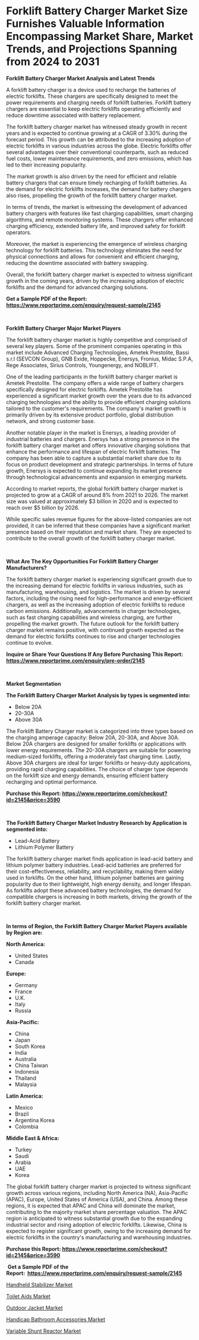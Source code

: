 <p><h1>Forklift Battery Charger Market Size Furnishes Valuable Information Encompassing Market Share, Market Trends, and Projections Spanning from 2024 to 2031</h1></p><p><strong>Forklift Battery Charger Market Analysis and Latest Trends</strong></p>
<p><p>A forklift battery charger is a device used to recharge the batteries of electric forklifts. These chargers are specifically designed to meet the power requirements and charging needs of forklift batteries. Forklift battery chargers are essential to keep electric forklifts operating efficiently and reduce downtime associated with battery replacement.</p><p>The forklift battery charger market has witnessed steady growth in recent years and is expected to continue growing at a CAGR of 3.30% during the forecast period. This growth can be attributed to the increasing adoption of electric forklifts in various industries across the globe. Electric forklifts offer several advantages over their conventional counterparts, such as reduced fuel costs, lower maintenance requirements, and zero emissions, which has led to their increasing popularity.</p><p>The market growth is also driven by the need for efficient and reliable battery chargers that can ensure timely recharging of forklift batteries. As the demand for electric forklifts increases, the demand for battery chargers also rises, propelling the growth of the forklift battery charger market.</p><p>In terms of trends, the market is witnessing the development of advanced battery chargers with features like fast charging capabilities, smart charging algorithms, and remote monitoring systems. These chargers offer enhanced charging efficiency, extended battery life, and improved safety for forklift operators.</p><p>Moreover, the market is experiencing the emergence of wireless charging technology for forklift batteries. This technology eliminates the need for physical connections and allows for convenient and efficient charging, reducing the downtime associated with battery swapping.</p><p>Overall, the forklift battery charger market is expected to witness significant growth in the coming years, driven by the increasing adoption of electric forklifts and the demand for advanced charging solutions.</p></p>
<p><strong>Get a Sample PDF of the Report:&nbsp; <a href="https://www.reportprime.com/enquiry/request-sample/2145">https://www.reportprime.com/enquiry/request-sample/2145</a></strong></p>
<p>&nbsp;</p>
<p><strong>Forklift Battery Charger Major Market Players</strong></p>
<p><p>The forklift battery charger market is highly competitive and comprised of several key players. Some of the prominent companies operating in this market include Advanced Charging Technologies, Ametek Prestolite, Bassi s.r.l (SEVCON Group), GNB Exide, Hoppecke, Enersys, Fronius, Midac S.P.A, Rege Associates, Sirius Controls, Youngenergy, and NOBLIFT.</p><p>One of the leading participants in the forklift battery charger market is Ametek Prestolite. The company offers a wide range of battery chargers specifically designed for electric forklifts. Ametek Prestolite has experienced a significant market growth over the years due to its advanced charging technologies and the ability to provide efficient charging solutions tailored to the customer's requirements. The company's market growth is primarily driven by its extensive product portfolio, global distribution network, and strong customer base. </p><p>Another notable player in the market is Enersys, a leading provider of industrial batteries and chargers. Enersys has a strong presence in the forklift battery charger market and offers innovative charging solutions that enhance the performance and lifespan of electric forklift batteries. The company has been able to capture a substantial market share due to its focus on product development and strategic partnerships. In terms of future growth, Enersys is expected to continue expanding its market presence through technological advancements and expansion in emerging markets.</p><p>According to market reports, the global forklift battery charger market is projected to grow at a CAGR of around 8% from 2021 to 2026. The market size was valued at approximately $3 billion in 2020 and is expected to reach over $5 billion by 2026.</p><p>While specific sales revenue figures for the above-listed companies are not provided, it can be inferred that these companies have a significant market presence based on their reputation and market share. They are expected to contribute to the overall growth of the forklift battery charger market.</p></p>
<p>&nbsp;</p>
<p><strong>What Are The Key Opportunities For Forklift Battery Charger Manufacturers?</strong></p>
<p><p>The forklift battery charger market is experiencing significant growth due to the increasing demand for electric forklifts in various industries, such as manufacturing, warehousing, and logistics. The market is driven by several factors, including the rising need for high-performance and energy-efficient chargers, as well as the increasing adoption of electric forklifts to reduce carbon emissions. Additionally, advancements in charger technologies, such as fast charging capabilities and wireless charging, are further propelling the market growth. The future outlook for the forklift battery charger market remains positive, with continued growth expected as the demand for electric forklifts continues to rise and charger technologies continue to evolve.</p></p>
<p><strong>Inquire or Share Your Questions If Any Before Purchasing This Report: <a href="https://www.reportprime.com/enquiry/pre-order/2145">https://www.reportprime.com/enquiry/pre-order/2145</a></strong></p>
<p>&nbsp;</p>
<p><strong>Market Segmentation</strong></p>
<p><strong>The Forklift Battery Charger Market Analysis by types is segmented into:</strong></p>
<p><ul><li>Below 20A</li><li>20-30A</li><li>Above 30A</li></ul></p>
<p><p>The Forklift Battery Charger market is categorized into three types based on the charging amperage capacity: Below 20A, 20-30A, and Above 30A. Below 20A chargers are designed for smaller forklifts or applications with lower energy requirements. The 20-30A chargers are suitable for powering medium-sized forklifts, offering a moderately fast charging time. Lastly, Above 30A chargers are ideal for larger forklifts or heavy-duty applications, providing rapid charging capabilities. The choice of charger type depends on the forklift size and energy demands, ensuring efficient battery recharging and optimal performance.</p></p>
<p><strong>Purchase this Report:&nbsp;<a href="https://www.reportprime.com/checkout?id=2145&price=3590">https://www.reportprime.com/checkout?id=2145&price=3590</a></strong></p>
<p>&nbsp;</p>
<p><strong>The Forklift Battery Charger Market Industry Research by Application is segmented into:</strong></p>
<p><ul><li>Lead-Acid Battery</li><li>Lithium Polymer Battery</li></ul></p>
<p><p>The forklift battery charger market finds application in lead-acid battery and lithium polymer battery industries. Lead-acid batteries are preferred for their cost-effectiveness, reliability, and recyclability, making them widely used in forklifts. On the other hand, lithium polymer batteries are gaining popularity due to their lightweight, high energy density, and longer lifespan. As forklifts adopt these advanced battery technologies, the demand for compatible chargers is increasing in both markets, driving the growth of the forklift battery charger market.</p></p>
<p>&nbsp;</p>
<p><strong>In terms of Region, the Forklift Battery Charger Market Players available by Region are:</strong></p>
<p>
    <p> <strong> North America: </strong>
        <ul>
            <li>United States</li>
            <li>Canada</li>
        </ul>
        </p> 
    <p> <strong> Europe: </strong>
        <ul>
            <li>Germany</li>
            <li>France</li>
            <li>U.K.</li>
            <li>Italy</li>
            <li>Russia</li>
        </ul>
        </p> 
    <p> <strong> Asia-Pacific: </strong>
        <ul>
            <li>China</li>
            <li>Japan</li>
            <li>South Korea</li>
            <li>India</li>
            <li>Australia</li>
            <li>China Taiwan</li>
            <li>Indonesia</li>
            <li>Thailand</li>
            <li>Malaysia</li>
        </ul>
        </p> 
    <p> <strong> Latin America: </strong>
        <ul>
            <li>Mexico</li>
            <li>Brazil</li>
            <li>Argentina Korea</li>
            <li>Colombia</li>
        </ul>
        </p> 
    <p> <strong> Middle East & Africa: </strong>
        <ul>
            <li>Turkey</li>
            <li>Saudi</li>
            <li>Arabia</li>
            <li>UAE</li>
            <li>Korea</li>
        </ul>
    </p>
    </p>
<p><p>The global forklift battery charger market is projected to witness significant growth across various regions, including North America (NA), Asia-Pacific (APAC), Europe, United States of America (USA), and China. Among these regions, it is expected that APAC and China will dominate the market, contributing to the majority market share percentage valuation. The APAC region is anticipated to witness substantial growth due to the expanding industrial sector and rising adoption of electric forklifts. Likewise, China is expected to register significant growth, owing to the increasing demand for electric forklifts in the country's manufacturing and warehousing industries.</p></p>
<p><strong>Purchase this Report: <a href="https://www.reportprime.com/checkout?id=2145&price=3590">https://www.reportprime.com/checkout?id=2145&price=3590</a></strong></p>
<p>&nbsp;<strong>Get a Sample PDF of the Report:&nbsp;&nbsp;<a href="https://www.reportprime.com/enquiry/request-sample/2145">https://www.reportprime.com/enquiry/request-sample/2145</a></strong></p>
<p><strong></strong></p>
<p><p><a href="https://github.com/CliffMedina6/Market-Research-Report-List-2/blob/main/handheld-stabilizer-market.md">Handheld Stabilizer Market</a></p><p><a href="https://www.linkedin.com/pulse/toilet-aids-market-research-report-unlocks-analysis-financial-vlwxe/">Toilet Aids Market</a></p><p><a href="https://www.linkedin.com/pulse/outdoor-jacket-market-research-report-unlocks-analysis-5qthe/">Outdoor Jacket Market</a></p><p><a href="https://www.linkedin.com/pulse/handicap-bathroom-accessories-market-share-amp-new-trends-x0gre/">Handicap Bathroom Accessories Market</a></p><p><a href="https://github.com/PeterParrish5/Market-Research-Report-List-2/blob/main/variable-shunt-reactor-market.md">Variable Shunt Reactor Market</a></p></p>